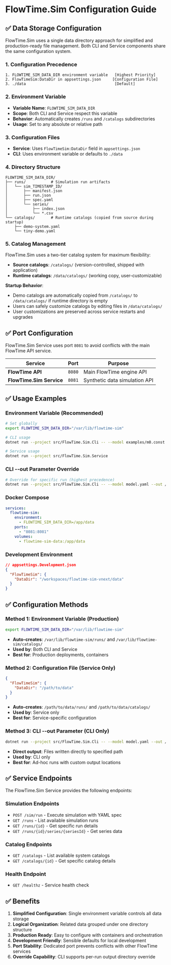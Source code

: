 # FlowTime.Sim Configuration Guide

## ✅ **Data Storage Configuration**

FlowTime.Sim uses a single data directory approach for simplified and production-ready file management. Both CLI and Service components share the same configuration system.

### **1. Configuration Precedence**
```
1. FLOWTIME_SIM_DATA_DIR environment variable   [Highest Priority]
2. FlowTimeSim:DataDir in appsettings.json     [Configuration File]
3. ./data                                       [Default]
```

### **2. Environment Variable**
- **Variable Name**: `FLOWTIME_SIM_DATA_DIR`
- **Scope**: Both CLI and Service respect this variable
- **Behavior**: Automatically creates `/runs` and `/catalogs` subdirectories
- **Usage**: Set to any absolute or relative path

### **3. Configuration Files**
- **Service**: Uses `FlowTimeSim:DataDir` field in `appsettings.json`
- **CLI**: Uses environment variable or defaults to `./data`

### **4. Directory Structure**
```
FLOWTIME_SIM_DATA_DIR/
├── runs/           # Simulation run artifacts
│   └── sim_TIMESTAMP_ID/
│       ├── manifest.json
│       ├── run.json
│       ├── spec.yaml
│       └── series/
│           ├── index.json
│           └── *.csv
└── catalogs/       # Runtime catalogs (copied from source during startup)
    ├── demo-system.yaml
    └── tiny-demo.yaml
```

### **5. Catalog Management**
FlowTime.Sim uses a two-tier catalog system for maximum flexibility:

- **Source catalogs**: `/catalogs/` (version-controlled, shipped with application)
- **Runtime catalogs**: `/data/catalogs/` (working copy, user-customizable)

**Startup Behavior**:
- Demo catalogs are automatically copied from `/catalogs/` to `/data/catalogs/` if runtime directory is empty
- Users can safely customize catalogs by editing files in `/data/catalogs/`
- User customizations are preserved across service restarts and upgrades

## ✅ **Port Configuration**

FlowTime.Sim Service uses port `8081` to avoid conflicts with the main FlowTime API service.

| Service | Port | Purpose |
|---------|------|---------|
| **FlowTime API** | `8080` | Main FlowTime engine API |
| **FlowTime.Sim Service** | `8081` | Synthetic data simulation API |

## ✅ **Usage Examples**

### **Environment Variable (Recommended)**
```bash
# Set globally
export FLOWTIME_SIM_DATA_DIR="/var/lib/flowtime-sim"

# CLI usage
dotnet run --project src/FlowTime.Sim.Cli -- --model examples/m0.const.yaml

# Service usage  
dotnet run --project src/FlowTime.Sim.Service
```

### **CLI --out Parameter Override**
```bash
# Override for specific run (highest precedence)
dotnet run --project src/FlowTime.Sim.Cli -- --model model.yaml --out /custom/output
```

### **Docker Compose**
```yaml
services:
  flowtime-sim:
    environment:
      - FLOWTIME_SIM_DATA_DIR=/app/data
    ports:
      - "8081:8081"
    volumes:
      - flowtime-sim-data:/app/data
```

### **Development Environment**
```json
// appsettings.Development.json
{
  "FlowTimeSim": {
    "DataDir": "/workspaces/flowtime-sim-vnext/data"
  }
}
```

## ✅ **Configuration Methods**

### **Method 1: Environment Variable (Production)**
```bash
export FLOWTIME_SIM_DATA_DIR="/var/lib/flowtime-sim"
```
- **Auto-creates**: `/var/lib/flowtime-sim/runs/` and `/var/lib/flowtime-sim/catalogs/`
- **Used by**: Both CLI and Service
- **Best for**: Production deployments, containers

### **Method 2: Configuration File (Service Only)**
```json
{
  "FlowTimeSim": {
    "DataDir": "/path/to/data"
  }
}
```
- **Auto-creates**: `/path/to/data/runs/` and `/path/to/data/catalogs/`
- **Used by**: Service only
- **Best for**: Service-specific configuration

### **Method 3: CLI --out Parameter (CLI Only)**
```bash
dotnet run --project src/FlowTime.Sim.Cli -- --model model.yaml --out /custom/path
```
- **Direct output**: Files written directly to specified path
- **Used by**: CLI only
- **Best for**: Ad-hoc runs with custom output locations

## ✅ **Service Endpoints**

The FlowTime.Sim Service provides the following endpoints:

### **Simulation Endpoints**
- `POST /sim/run` - Execute simulation with YAML spec
- `GET /runs` - List available simulation runs
- `GET /runs/{id}` - Get specific run details
- `GET /runs/{id}/series/{seriesId}` - Get series data

### **Catalog Endpoints**
- `GET /catalogs` - List available system catalogs
- `GET /catalogs/{id}` - Get specific catalog details

### **Health Endpoint**
- `GET /healthz` - Service health check

## ✅ **Benefits**

1. **Simplified Configuration**: Single environment variable controls all data storage
2. **Logical Organization**: Related data grouped under one directory structure
3. **Production Ready**: Easy to configure with containers and orchestration
4. **Development Friendly**: Sensible defaults for local development
5. **Port Stability**: Dedicated port prevents conflicts with other FlowTime services
6. **Override Capability**: CLI supports per-run output directory override
